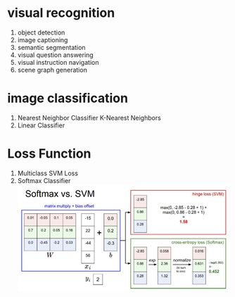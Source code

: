 # visual recognition
1. object detection
2. image captioning
3. semantic segmentation
4. visual question answering
5. visual instruction navigation
6. scene graph generation
# image classification
1. Nearest Neighbor Classifier 
   K-Nearest Neighbors
2. Linear Classifier
# Loss Function
1. Multiclass SVM Loss
2. Softmax Classifier
   ![](img/softmax_SVM.PNG)